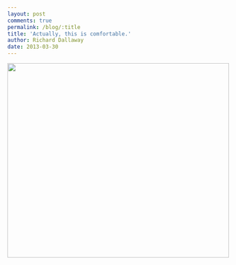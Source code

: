 ```yaml
---
layout: post
comments: true
permalink: /blog/:title
title: 'Actually, this is comfortable.'
author: Richard Dallaway
date: 2013-03-30
---
```


<div><a href="//static.skitters.dallaway.com/IMG_20130330_124422.JPG"><img width="500" src="//static.skitters.dallaway.com/IMG_20130330_124422.JPG.500.JPG" height="439"></a></div>


  
    
